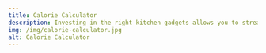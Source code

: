 ```yaml
---
title: Calorie Calculator
description: Investing in the right kitchen gadgets allows you to streamline your keto meal preparation, save time, and enjoy a diverse range of tasty, satisfying dishes.
img: /img/calorie-calculator.jpg
alt: Calorie Calculator
---
```

